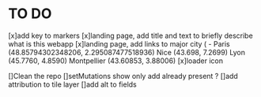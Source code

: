 

# TO DO
[x]add key to markers
[x]landing page, add title and text to briefly describe what is this webapp
[x]landing page, add links to major city (
    - Paris (48.85794302348206, 2.295087477518936)
    Nice (43.698, 7.2699)
    Lyon (45.7760, 4.8590)
    Montpellier (43.60853, 3.88006)
[x]loader icon

[]Clean the repo
[]setMutations show only add already present ?
[]add attribution to tile layer
[]add alt to fields


